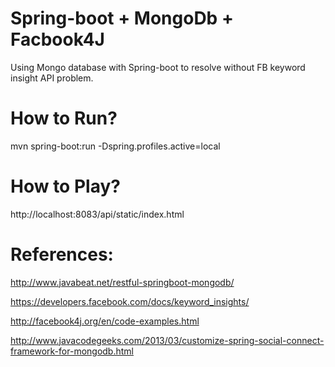 Spring-boot + MongoDb + Facbook4J
===============================

Using Mongo database with Spring-boot to resolve without FB keyword insight API problem.

How to Run?
===========

mvn spring-boot:run -Dspring.profiles.active=local

How to Play?
===========

http://localhost:8083/api/static/index.html


References:
===========

http://www.javabeat.net/restful-springboot-mongodb/

https://developers.facebook.com/docs/keyword_insights/

http://facebook4j.org/en/code-examples.html

http://www.javacodegeeks.com/2013/03/customize-spring-social-connect-framework-for-mongodb.html

